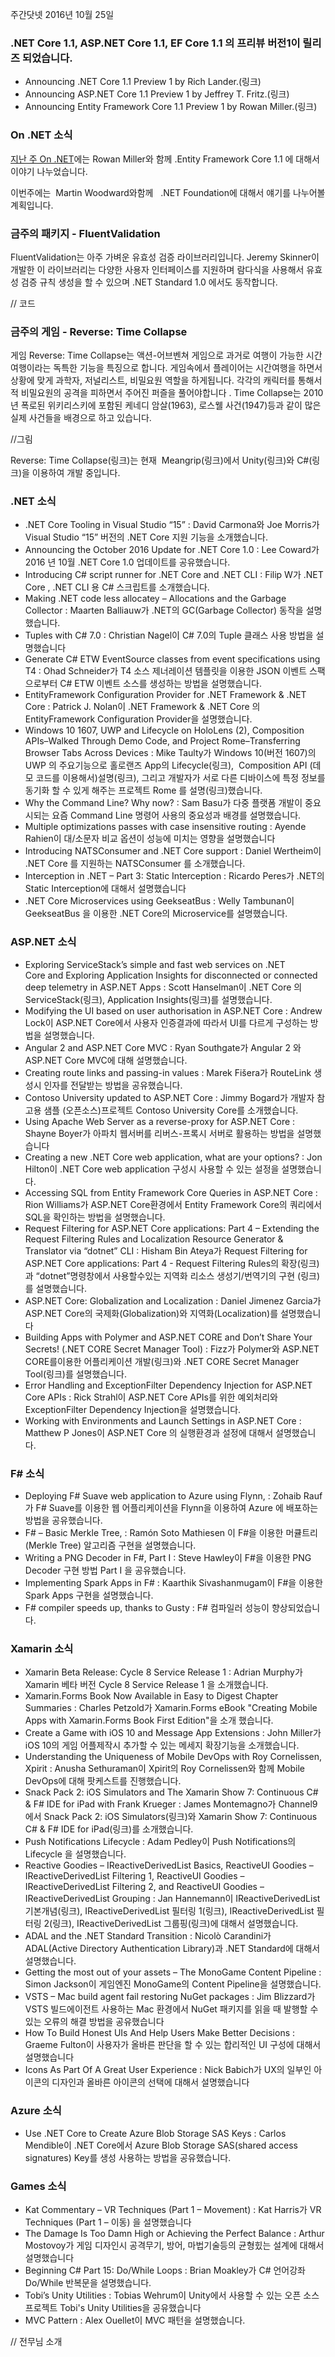 주간닷넷 2016년 10월 25일


### .NET Core 1.1, ASP.NET Core 1.1, EF Core 1.1 의 프리뷰 버전1이 릴리즈 되었습니다.
* Announcing .NET Core 1.1 Preview 1 by Rich Lander.(링크)
* Announcing ASP.NET Core 1.1 Preview 1 by Jeffrey T. Fritz.(링크)
* Announcing Entity Framework Core 1.1 Preview 1 by Rowan Miller.(링크)

### On .NET 소식
[지난 주 On .NET]()에는   Rowan Miller와 함께 .Entity Framework Core 1.1 에 대해서 이야기 나누었습니다. 

이번주에는  Martin Woodward와함께   .NET Foundation에 대해서 얘기를 나누어볼 계획입니다.

### 금주의 패키지  -  FluentValidation
FluentValidation는 아주 가벼운 유효성 검증 라이브러리입니다. Jeremy Skinner이 개발한 이 라이브러리는 다양한 사용자 인터페이스를 지원하며 람다식을 사용해서 유효성 검증 규칙 생성을 할 수 있으며 .NET Standard 1.0 에서도 동작합니다.

// 코드


### 금주의 게임 - Reverse: Time Collapse
게임 Reverse: Time Collapse는 액션-어브벤쳐 게임으로 과거로 여행이 가능한 시간여행이라는 독특한 기능을  특징으로 합니다. 게임속에서 플레이어는 시간여행을 하면서 상황에 맞게 과학자, 저널리스트, 비밀요원 역할을 하게됩니다. 각각의 캐릭터를 통해서 적 비밀요원의 공격을 피하면서 주어진 퍼즐을 풀어야합니다  . Time Collapse는 2010년 폭로된 위키리스키에 포함된 케네디 암살(1963), 로스웰 사건(1947)등과 같이 많은 실제 사건들을 배경으로 하고 있습니다.

//그림

Reverse: Time Collapse(링크)는 현재  Meangrip(링크)에서 Unity(링크)와 C#(링크)을 이용하여 개발 중입니다.

### .NET 소식
* .NET Core Tooling in Visual Studio “15” : David Carmona와 Joe Morris가  Visual Studio “15” 버전의 .NET Core 지원 기능을 소개했습니다.
* Announcing the October 2016 Update for .NET Core 1.0 : Lee Coward가   2016 년 10월 .NET Core 1.0 업데이트를 공유했습니다.
* Introducing C# script runner for .NET Core and .NET CLI : Filip W가 .NET Core , .NET CLI 용 C# 스크립트를 소개했습니다.
* Making .NET code less allocatey – Allocations and the Garbage Collector : Maarten Balliauw가 .NET의 GC(Garbage Collector) 동작을 설명했습니다.
* Tuples with C# 7.0 : Christian Nagel이 C# 7.0의 Tuple 클래스 사용 방법을 설명했습니다
* Generate C# ETW EventSource classes from event specifications using T4 : Ohad Schneider가 T4 소스 제너레이션 템플릿을 이용한  JSON 이벤트 스팩으로부터 C# ETW 이벤트 소스를 생성하는 방법을 설명했습니다.
* EntityFramework Configuration Provider for .NET Framework & .NET Core : Patrick J. Nolan이 .NET Framework & .NET Core 의 EntityFramework Configuration Provider을 설명했습니다.
* Windows 10 1607, UWP and Lifecycle on HoloLens (2), Composition APIs–Walked Through Demo Code, and Project Rome–Transferring Browser Tabs Across Devices : Mike Taulty가 Windows 10(버전 1607)의 UWP 의 주요기능으로 홀로랜즈 App의 Lifecycle(링크),  Composition API (데모 코드를 이용해서)설명(링크), 그리고 개발자가 서로 다른 디바이스에 특정 정보를 동기화 할 수 있게 해주는 프로젝트 Rome 를 설명(링크)했습니다.
* Why the Command Line? Why now? : Sam Basu가 다중 플랫폼 개발이 중요시되는 요즘 Command Line 명령어 사용의 중요성과 배경를 설명했습니다.
* Multiple optimizations passes with case insensitive routing : Ayende Rahien이  대/소문자 비교 옵션이 성능에 미치는 영향을 설명했습니다
* Introducing NATSConsumer and .NET Core support : Daniel Wertheim이  .NET Core 를 지원하는 NATSConsumer 를 소개했습니다.
* Interception in .NET – Part 3: Static Interception : Ricardo Peres가 .NET의 Static Interception에 대해서 설명했습니다
* .NET Core Microservices using GeekseatBus : Welly Tambunan이 GeekseatBus 을 이용한 .NET Core의 Microservice를 설명했습니다.


### ASP.NET 소식
* Exploring ServiceStack’s simple and fast web services on .NET Core and Exploring Application Insights for disconnected or connected deep telemetry in ASP.NET Apps : Scott Hanselman이 .NET Core 의 ServiceStack(링크), Application Insights(링크)를 설명했습니다.
* Modifying the UI based on user authorisation in ASP.NET Core : Andrew Lock이  ASP.NET Core에서 사용자 인증결과에 따라서 UI를  다르게 구성하는 방법을 설명했습니다.
* Angular 2 and ASP.NET Core MVC :  Ryan Southgate가 Angular 2 와  ASP.NET Core MVC에 대해 설명했습니다.
* Creating route links and passing-in values : Marek Fišera가 RouteLink 생성시 인자를 전달받는 방법을 공유했습니다.
* Contoso University updated to ASP.NET Core : Jimmy Bogard가 개발자 참고용 샘플 (오픈소스)프로젝트 Contoso University Core를 소개했습니다.
* Using Apache Web Server as a reverse-proxy for ASP.NET Core : Shayne Boyer가 아파치 웹서버를 리버스-프록시 서버로 활용하는 방법을 설명했습니다
* Creating a new .NET Core web application, what are your options? : Jon Hilton이  .NET Core web application 구성시 사용할 수 있는 설정을 설명했습니다.
* Accessing SQL from Entity Framework Core Queries in ASP.NET Core : Rion Williams가  ASP.NET Core환경에서 Entity Framework Core의 쿼리에서 SQL을 확인하는 방법을 설명했습니다.
* Request Filtering for ASP.NET Core applications: Part 4 – Extending the Request Filtering Rules and Localization Resource Generator & Translator via “dotnet” CLI : Hisham Bin Ateya가 Request Filtering for ASP.NET Core applications: Part 4 - Request Filtering Rules의 확장(링크)과 “dotnet”명령창에서 사용할수있는 지역화 리소스 생성기/번역기의 구현 (링크)를 설명했습니다.
* ASP.NET Core: Globalization and Localization : Daniel Jimenez Garcia가 ASP.NET Core의 국제화(Globalization)와 지역화(Localization)를 설명했습니다
* Building Apps with Polymer and ASP.NET CORE and Don’t Share Your Secrets! (.NET CORE Secret Manager Tool) : Fizz가 Polymer와 ASP.NET CORE를이용한 어플리케이션 개발(링크)와 .NET CORE Secret Manager Tool(링크)를 설명했습니다.
* Error Handling and ExceptionFilter Dependency Injection for ASP.NET Core APIs : Rick Strahl이  ASP.NET Core APIs를 위한 예외처리와 ExceptionFilter Dependency Injection을 설명했습니다.
* Working with Environments and Launch Settings in ASP.NET Core : Matthew P Jones이  ASP.NET Core 의 실행환경과 설정에 대해서 설명했습니다.

### F# 소식
* Deploying F# Suave web application to Azure using Flynn, : Zohaib Rauf가 F# Suave를 이용한 웹 어플리케이션을 Flynn을 이용하여 Azure 에  배포하는 방법을 공유했습니다.
* F# – Basic Merkle Tree, : Ramón Soto Mathiesen 이 F#을 이용한 머큘트리(Merkle Tree) 알고리즘 구현을 설명했습니다.
* Writing a PNG Decoder in F#, Part I : Steve Hawley이 F#을 이용한 PNG Decoder 구현 방법 Part I 을 공유했습니다.
* Implementing Spark Apps in F# : Kaarthik Sivashanmugam이 F#을 이용한 Spark Apps 구현을 설명했습니다.
* F# compiler speeds up, thanks to Gusty : F# 컴파일러 성능이 향상되었습니다.

### Xamarin 소식
* Xamarin Beta Release: Cycle 8 Service Release 1 : Adrian Murphy가 Xamarin 베타 버전 Cycle 8 Service Release 1 을 소개했습니다.
* Xamarin.Forms Book Now Available in Easy to Digest Chapter Summaries : Charles Petzold가 Xamarin.Forms eBook "Creating Mobile Apps with Xamarin.Forms Book First Edition"을 소개 했습니다.
* Create a Game with iOS 10 and Message App Extensions : John Miller가 iOS 10의 게임 어플제작시 추가할 수 있는 메세지 확장기능을 소개했습니다.
* Understanding the Uniqueness of Mobile DevOps with Roy Cornelissen, Xpirit : Anusha Sethuraman이 Xpirit의 Roy Cornelissen와 함께 Mobile DevOps에 대해 팟케스트를 진행했습니다.
* Snack Pack 2: iOS Simulators and The Xamarin Show 7: Continuous C# & F# IDE for iPad with Frank Krueger : James Montemagno가 Channel9에서 Snack Pack 2: iOS Simulators(링크)와 Xamarin Show 7: Continuous C# & F# IDE for iPad(링크)를 소개했습니다.
* Push Notifications Lifecycle : Adam Pedley이 Push Notifications의 Lifecycle 을 설명했습니다.
* Reactive Goodies – IReactiveDerivedList Basics, ReactiveUI Goodies – IReactiveDerivedList Filtering 1, ReactiveUI Goodies – IReactiveDerivedList Filtering 2, and ReactiveUI Goodies – IReactiveDerivedList Grouping : Jan Hannemann이 IReactiveDerivedList 기본개념(링크), IReactiveDerivedList 필터링 1(링크), IReactiveDerivedList 필터링 2(링크), IReactiveDerivedList 그룹핑(링크)에 대해서 설명했습니다.
* ADAL and the .NET Standard Transition : Nicolò Carandini가 ADAL(Active Directory Authentication Library)과  .NET Standard에 대해서 설명했습니다.
* Getting the most out of your assets – The MonoGame Content Pipeline : Simon Jackson이 게임엔진 MonoGame의 Content Pipeline을 설명했습니다.
* VSTS – Mac build agent fail restoring NuGet packages : Jim Blizzard가 VSTS  빌드에이전트 사용하는 Mac 환경에서  NuGet 패키지를 읽을 때  발행할 수 있는 오류의 해결 방법을 공유했습니다
* How To Build Honest UIs And Help Users Make Better Decisions : Graeme Fulton이 사용자가 올바른 판단을 할 수 있는 합리적인 UI 구성에 대해서 설명했습니다
* Icons As Part Of A Great User Experience : Nick Babich가 UX의 일부인 아이콘의 디자인과 올바른 아이콘의 선택에 대해서 설명했습니다

### Azure 소식
* Use .NET Core to Create Azure Blob Storage SAS Keys : Carlos Mendible이 .NET Core에서 Azure Blob Storage SAS(shared access signatures) Key를 생성 사용하는 방법을 공유했습니다.


### Games 소식
* Kat Commentary – VR Techniques (Part 1 – Movement) : Kat Harris가 VR Techniques (Part 1 – 이동) 을 설명했습니다
* The Damage Is Too Damn High or Achieving the Perfect Balance : Arthur Mostovoy가 게임 디자인시 공격무기, 방어, 마법기술등의 균형힜는 설계에 대해서 설명했습니다 
* Beginning C# Part 15: Do/While Loops : Brian Moakley가 C# 언어강좌 Do/While 반복문을 설명했습니다.
* Tobi’s Unity Utilities : Tobias Wehrum이 Unity에서 사용할 수 있는 오픈 소스 프로젝트 Tobi's Unity Utilities을 공유했습니다
* MVC Pattern : Alex Ouellet이 MVC 패턴을 설명했습니다.

// 전무님 소개
